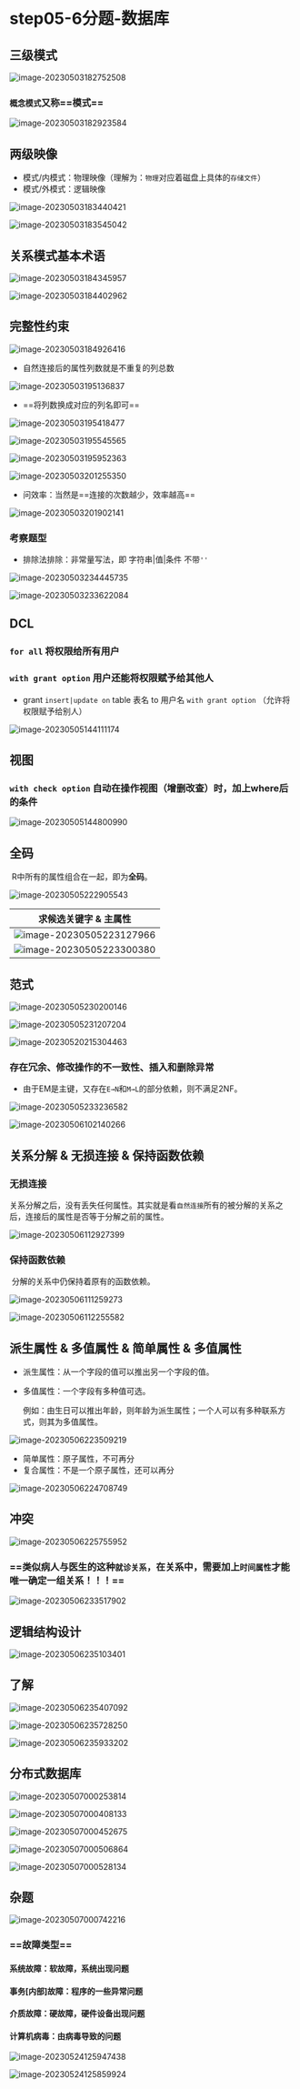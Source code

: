# step05-6分题-数据库

## 三级模式

![image-20230503182752508](step05-6分题-数据库.assets/image-20230503182752508.png)

### `概念模式`又称==模式==

![image-20230503182923584](step05-6分题-数据库.assets/image-20230503182923584.png)



## 两级映像

- 模式/内模式：物理映像（理解为：`物理`对应着磁盘上具体的`存储文件`）
- 模式/外模式：逻辑映像 

![image-20230503183440421](step05-6分题-数据库.assets/image-20230503183440421.png)

![image-20230503183545042](step05-6分题-数据库.assets/image-20230503183545042.png)



## 关系模式基本术语

![image-20230503184345957](step05-6分题-数据库.assets/image-20230503184345957.png) 

![image-20230503184402962](step05-6分题-数据库.assets/image-20230503184402962.png)



## 完整性约束

![image-20230503184926416](step05-6分题-数据库.assets/image-20230503184926416.png)



- 自然连接后的属性列数就是不重复的列总数

![image-20230503195136837](step05-6分题-数据库.assets/image-20230503195136837.png)



- ==将列数换成对应的列名即可==

![image-20230503195418477](step05-6分题-数据库.assets/image-20230503195418477.png)



![image-20230503195545565](step05-6分题-数据库.assets/image-20230503195545565.png)



![image-20230503195952363](step05-6分题-数据库.assets/image-20230503195952363.png)



![image-20230503201255350](step05-6分题-数据库.assets/image-20230503201255350.png)



- 问效率：当然是==连接的次数越少，效率越高==

![image-20230503201902141](step05-6分题-数据库.assets/image-20230503201902141.png)

 

### 考察题型

- 排除法排除：非常量写法，即 字符串|值|条件 不带`''`

![image-20230503234445735](step05-6分题-数据库.assets/image-20230503234445735.png)



![image-20230503233622084](step05-6分题-数据库.assets/image-20230503233622084.png)





## DCL

### `for all` 将权限给所有用户

### `with grant option` 用户还能将权限赋予给其他人

- grant `insert|update on` table 表名 to 用户名 `with grant option` （允许将权限赋予给别人）

![image-20230505144111174](step05-6分题-数据库.assets/image-20230505144111174.png)



## 视图

### `with check option` 自动在操作视图（增删改查）时，加上where后的条件

![image-20230505144800990](step05-6分题-数据库.assets/image-20230505144800990.png)



## 全码

​		R中所有的属性组合在一起，即为**全码**。

![image-20230505222905543](step05-6分题-数据库.assets/image-20230505222905543.png)



|                    求候选关键字 & 主属性                     |
| :----------------------------------------------------------: |
| ![image-20230505223127966](step05-6分题-数据库.assets/image-20230505223127966.png) |
| ![image-20230505223300380](step05-6分题-数据库.assets/image-20230505223300380.png) |



## 范式

![image-20230505230200146](step05-6分题-数据库.assets/image-20230505230200146.png)



![image-20230505231207204](step05-6分题-数据库.assets/image-20230505231207204.png)

![image-20230520215304463](step05-6分题-数据库.assets/image-20230520215304463.png)



### 存在冗余、修改操作的不一致性、插入和删除异常

- 由于EM是主键，又存在`E→N`和`M→L`的部分依赖，则不满足2NF。

![image-20230505233236582](step05-6分题-数据库.assets/image-20230505233236582.png)



![image-20230506102140266](step05-6分题-数据库.assets/image-20230506102140266.png)



## 关系分解 & 无损连接 & 保持函数依赖

### 无损连接

​		关系分解之后，没有丢失任何属性。其实就是看`自然连接`所有的被分解的关系之后，连接后的属性是否等于分解之前的属性。

![image-20230506112927399](step05-6分题-数据库.assets/image-20230506112927399.png)



### 保持函数依赖

​		分解的关系中仍保持着原有的函数依赖。



![image-20230506111259273](step05-6分题-数据库.assets/image-20230506111259273.png)

![image-20230506112255582](step05-6分题-数据库.assets/image-20230506112255582.png)

## 派生属性 & 多值属性 & 简单属性 & 多值属性

- 派生属性：从一个字段的值可以推出另一个字段的值。

- 多值属性：一个字段有多种值可选。

    例如：由生日可以推出年龄，则年龄为派生属性；一个人可以有多种联系方式，则其为多值属性。

![image-20230506223509219](step05-6分题-数据库.assets/image-20230506223509219.png)

- 简单属性：原子属性，不可再分
- 复合属性：不是一个原子属性，还可以再分

![image-20230506224708749](step05-6分题-数据库.assets/image-20230506224708749.png)

## 冲突

![image-20230506225755952](step05-6分题-数据库.assets/image-20230506225755952.png)



### ==类似病人与医生的这种`就诊关系`，在关系中，需要加上`时间属性`才能唯一确定一组关系！！！==

![image-20230506233517902](step05-6分题-数据库.assets/image-20230506233517902.png)



## 逻辑结构设计

![image-20230506235103401](step05-6分题-数据库.assets/image-20230506235103401.png)







## 了解

![image-20230506235407092](step05-6分题-数据库.assets/image-20230506235407092.png)



![image-20230506235728250](step05-6分题-数据库.assets/image-20230506235728250.png)



![image-20230506235933202](step05-6分题-数据库.assets/image-20230506235933202.png)



## 分布式数据库

![image-20230507000253814](step05-6分题-数据库.assets/image-20230507000253814.png)

![image-20230507000408133](step05-6分题-数据库.assets/image-20230507000408133.png)

![image-20230507000452675](step05-6分题-数据库.assets/image-20230507000452675.png)



![image-20230507000506864](step05-6分题-数据库.assets/image-20230507000506864.png)

![image-20230507000528134](step05-6分题-数据库.assets/image-20230507000528134.png)



## 杂题

![image-20230507000742216](step05-6分题-数据库.assets/image-20230507000742216.png)



### ==故障类型==

#### 系统故障：软故障，系统出现问题

#### 事务[内部]故障：程序的一些异常问题

#### 介质故障：硬故障，硬件设备出现问题

#### 计算机病毒：由病毒导致的问题

![image-20230524125947438](step05-6分题-数据库-$.assets/image-20230524125947438.png)

![image-20230524125859924](step05-6分题-数据库-$.assets/image-20230524125859924.png)




























